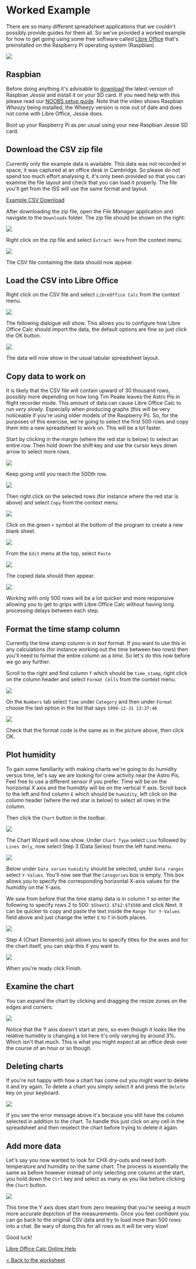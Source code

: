 # Worked Example

There are so many different spreadsheet applications that we couldn't possibly provide guides for them all. So we've provided a worked example for how to get going using some free software called [Libre Office](https://www.libreoffice.org/) that's preinstalled on the Raspberry Pi operating system (Raspbian).

![](images/LibreOffice_logo.png)

## Raspbian

Before doing anything it's advisable to [download](https://www.raspberrypi.org/downloads/) the latest version of Raspbian *Jessie* and install it on your SD card. If you need help with this please read our [NOOBS setup guide](https://www.raspberrypi.org/help/noobs-setup/). Note that the video shows Raspbian *Wheezy* being installed, the Wheezy version is now out of date and does not come with Libre Office, Jessie does.

Boot up your Raspberry Pi as per usual using your new Raspbian Jessie SD card.

## Download the CSV zip file

Currently only the example data is available. This data was *not* recorded in space, it was captured at an office desk in Cambridge. So please do not spend too much effort analysing it, it's only been provided so that you can examine the file layout and check that you can load it properly. The file you'll get from the ISS will use the same format and layout.

[Example CSV Download](https://github.com/raspberrypilearning/astro-pi-flight-data-analysis/blob/master/data/astro_pi_data_20150824_085954.zip?raw=true)

After downloading the zip file, open the *File Manager* application and navigate to the `Downloads` folder. The zip file should be shown on the right:

![](images/ex01.png)

Right click on the zip file and select `Extract Here` from the context menu.

![](images/ex02.png)

The CSV file containing the data should now appear.

## Load the CSV into Libre Office

Right click on the CSV file and select `LibreOffice Calc` from the context menu.

![](images/ex03.png)

The following dialogue will show. This allows you to configure how Libre Office Calc should import the data, the default options are fine so just click the OK button.

![](images/ex04.png)

The data will now show in the usual tabular spreadsheet layout.

## Copy data to work on

It is likely that the CSV file will contain upward of 30 thousand rows, possibly more depending on how long Tim Peake leaves the Astro Pis in flight recorder mode. This amount of data can cause Libre Office Calc to run *very slowly*. Especially when producing graphs (this will be very noticeable if you're using older models of the Raspberry Pi). So, for the purposes of this exercise, we're going to select the first 500 rows and copy them into a new spreadsheet to work on. This will be a lot faster.

Start by clicking in the margin (where the red star is below) to select an entire row. Then hold down the shift key and use the cursor keys down arrow to select more rows.

![](images/ex05.png)

Keep going until you reach the 500th row.

![](images/ex06.png)

Then right click on the selected rows (for instance where the red star is above) and select `Copy` from the context menu.

![](images/ex07.png)

Click on the green `+` symbol at the bottom of the program to create a new blank sheet.

![](images/ex08.png)

From the `Edit` menu at the top, select `Paste`

![](images/ex09.png)

The copied data should then appear.

![](images/ex10.png)

Working with only 500 rows will be a lot quicker and more responsive allowing you to get to grips with Libre Office Calc without having long processing delays between each step.

## Format the time stamp column

Currently the time stamp column is in *text* format. If you want to use this in any calculations (for instance working out the time between two rows) then you'll need to format the entire column as a *time*. So let's do this now before we go any further.

Scroll to the right and find column `T` which should be `time_stamp`, right click on the column header and select `Format Cells` from the context menu.

![](images/ex11.png)

On the `Numbers` tab select `Time` under `Category` and then under `Format` choose the last option in the list that says `1999-12-31 13:37:46`

![](images/ex12.png)

Check that the format code is the same as in the picture above, then click OK.

## Plot humidity

To gain some familiarity with making charts we're going to do humidity versus time, let's say we are looking for crew activity near the Astro Pis. Feel free to use a different sensor if you prefer. Time will be on the horizontal X axis and the humidity will be on the vertical Y axis. Scroll back to the left and find column `E` which should be `humidity`, left click on the column header (where the red star is below) to select all rows in the column.

Then click the `Chart` button in the toolbar.

![](images/ex13.png)

The Chart Wizard will now show. Under `Chart Type` select `Line` followed by `Lines Only`, now select Step 3 (Data Series) from the left hand menu.

![](images/ex14.png)

Below under `Data series` `humidity` should be selected, under `Data ranges` select `Y-Values`. You'll now see that the `Categories` box is empty. This box allows you to specify the corresponding horizontal X-axis values for the humidity on the Y-axis.

We saw from before that the time stamp data is in column `T` so enter the following to specify rows 2 to 500: `$Sheet2.$T$2:$T$500` and click Next. It can be quicker to copy and paste the text inside the `Range for Y-Values` field above and just change the letter `E` to `T` in both places.

![](images/ex15.png)

Step 4 (Chart Elements) just allows you to specify titles for the axes and for the chart itself, you can skip this if you want to.

![](images/ex16.png)

When you're ready click Finish.

## Examine the chart

You can expand the chart by clicking and dragging the resize zones on the edges and corners.

![](images/ex17.png)

Notice that the Y axis doesn't start at zero, so even though it looks like the relative humidity is changing a lot here it's only varying by around 3%. Which isn't that much. This is what you might expect at an office desk over the course of an hour or so though.

## Deleting charts

If you're not happy with how a chart has come out you might want to delete it and try again. To delete a chart you simply select it and press the `Delete` key on your keyboard.

![](images/exDel.png)

If you see the error message above it's because you still have the column selected in addition to the chart. To handle this just click on any cell in the spreadsheet and then reselect the chart before trying to delete it again.

## Add more data

Let's say you now wanted to look for CHX dry-outs and need both temperature and humidity on the same chart. The process is essentially the same as before however instead of only selecting one column at the start, you hold down the `Ctrl` key and select as many as you like before clicking the `Chart` button.

![](images/ex18.png)

This time the Y axis does start from zero meaning that you're seeing a much more accurate depiction of the measurements. Once you feel confident you can go back to the original CSV data and try to load more than 500 rows into a chat. Be wary of doing this for all rows as it will be very slow!

Good luck!

[Libre Office Calc Online Help](https://help.libreoffice.org/Calc/Welcome_to_the_Calc_Help)

[< Back to the worksheet](worksheet.md#how-do-i-analyse-the-data)
